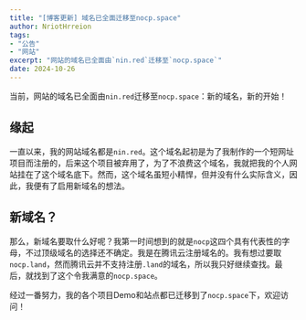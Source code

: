 ```yaml
---
title: "[博客更新] 域名已全面迁移至nocp.space"
author: NriotHrreion
tags:
- "公告"
- "网站"
excerpt: "网站的域名已全面由`nin.red`迁移至`nocp.space`"
date: 2024-10-26
---
```


当前，网站的域名已全面由`nin.red`迁移至`nocp.space`：新的域名，新的开始！

## 缘起

一直以来，我的网站域名都是`nin.red`。这个域名起初是为了我制作的一个短网址项目而注册的，后来这个项目被弃用了，为了不浪费这个域名，我就把我的个人网站挂在了这个域名底下。然而，这个域名虽短小精悍，但并没有什么实际含义，因此，我便有了启用新域名的想法。

## 新域名？

那么，新域名要取什么好呢？我第一时间想到的就是`nocp`这四个具有代表性的字母，不过顶级域名的选择还不确定。我是在腾讯云注册域名的。我有想过要取`nocp.land`，然而腾讯云并不支持注册`.land`的域名，所以我只好继续查找。最后，就找到了这个令我满意的`nocp.space`。

经过一番努力，我的各个项目Demo和站点都已迁移到了`nocp.space`下，欢迎访问！
